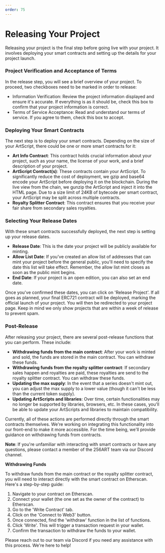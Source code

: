 ```yaml
---
order: 75
---
```

# Releasing Your Project
Releasing your project is the final step before going live with your project. It involves deploying your smart contracts and setting up the details for your project launch.
### Project Verification and Acceptance of Terms
In the release step, you will see a brief overview of your project. To proceed, two checkboxes need to be marked in order to release:
- Information Verification: Review the project information displayed and ensure it's accurate. If everything is as it should be, check this box to confirm that your project information is correct.
- Terms of Service Acceptance: Read and understand our terms of service. If you agree to them, check this box to accept.
### Deploying Your Smart Contracts
The next step is to deploy your smart contracts. Depending on the size of your ArtScript, there could be one or more smart contracts for it:
- **Art Info Contract**: This contract holds crucial information about your project, such as your name, the license of your work, and a brief description of your project.
- **ArtScript Contract(s)**: These contracts contain your ArtScript. To significantly reduce the cost of deployment, we gzip and base64 encode your ArtScript before deploying it on the blockchain. During the live view from the chain, we gunzip the ArtScript and inject it into the HTML page. Due to a size limit of 24KB of bytecode per smart contract, your ArtScript may be split across multiple contracts.
- **Royalty Splitter Contract**: This contract ensures that you receive your fair share from secondary sales royalties.
### Selecting Your Release Dates
With these smart contracts successfully deployed, the next step is setting up your release dates.
- **Release Date**: This is the date your project will be publicly available for minting.
- **Allow List Date**: If you've created an allow list of addresses that can mint your project before the general public, you'll need to specify the date this list will take effect. Remember, the allow list mint closes as soon as the public mint begins.
- **End Date**: If your project is an open edition, you can also set an end date.

Once you've confirmed these dates, you can click on 'Release Project'. If all goes as planned, your final ERC721 contract will be deployed, marking the official launch of your project. You will then be redirected to your project page. Keep in mind we only show projects that are within a week of release to prevent spam.
### Post-Release
After releasing your project, there are several post-release functions that you can perform. These include:
- **Withdrawing funds from the main contract**: After your work is minted and sold, the funds are stored in the main contract. You can withdraw these funds.
- **Withdrawing funds from the royalty splitter contract**: If secondary sales happen and royalties are paid, these royalties are send to the royalty splitter contract. You can withdraw these funds.
- **Updating the max supply**: In the event that a series doesn't mint out, you can adjust the max supply to a lower value (though it can't be less than the current token supply). 
- **Updating ArtScripts and libraries**: Over time, certain functionalities may no longer be supported by libraries, browsers, etc. In these cases, you'll be able to update your ArtScripts and libraries to maintain compatibility.

Currently, all of these actions are performed directly through the smart contracts themselves. We're working on integrating this functionality into our front-end to make it more accessible. For the time being, we'll provide guidance on withdrawing funds from contracts.

**Note**: If you're unfamiliar with interacting with smart contracts or have any questions, please contact a member of the 256ART team via our Discord channel.

**Withdrawing Funds** 

To withdraw funds from the main contract or the royalty splitter contract, you will need to interact directly with the smart contract on Etherscan. Here's a step-by-step guide:
1. Navigate to your contract on Etherscan.
2. Connect your wallet (the one set as the owner of the contract) to Etherscan.
3. Go to the 'Write Contract' tab.
4. Click on the 'Connect to Web3' button.
5. Once connected, find the 'withdraw' function in the list of functions.
6. Click 'Write'. This will trigger a transaction request in your wallet.
7. Confirm the transaction to withdraw the funds to your wallet.

Please reach out to our team via Discord if you need any assistance with this process. We're here to help!

